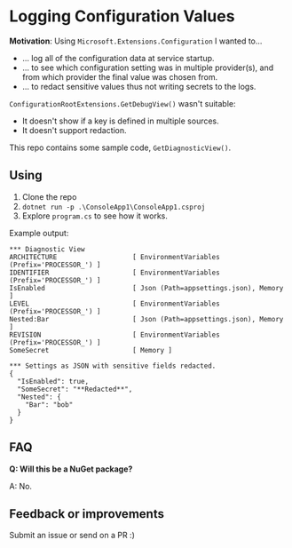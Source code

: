 # Logging Configuration Values

**Motivation**: Using `Microsoft.Extensions.Configuration` I wanted to...

- ... log all of the configuration data at service startup.
- ... to see which configuration setting was in multiple provider(s), and from
  which provider the final value was chosen from.
- ... to redact sensitive values thus not writing secrets to the logs.

`ConfigurationRootExtensions.GetDebugView()` wasn't suitable:

- It doesn't show if a key is defined in multiple sources.
- It doesn't support redaction.

This repo contains some sample code, `GetDiagnosticView()`.

## Using

1. Clone the repo
2. `dotnet run -p .\ConsoleApp1\ConsoleApp1.csproj`
3. Explore `program.cs` to see how it works.

Example output:

```
*** Diagnostic View
ARCHITECTURE                   [ EnvironmentVariables (Prefix='PROCESSOR_') ]
IDENTIFIER                     [ EnvironmentVariables (Prefix='PROCESSOR_') ]
IsEnabled                      [ Json (Path=appsettings.json), Memory ]
LEVEL                          [ EnvironmentVariables (Prefix='PROCESSOR_') ]
Nested:Bar                     [ Json (Path=appsettings.json), Memory ]
REVISION                       [ EnvironmentVariables (Prefix='PROCESSOR_') ]
SomeSecret                     [ Memory ]

*** Settings as JSON with sensitive fields redacted.
{
  "IsEnabled": true,
  "SomeSecret": "**Redacted**",
  "Nested": {
    "Bar": "bob"
  }
}
```

## FAQ

**Q: Will this be a NuGet package?**

A: No.

## Feedback or improvements

Submit an issue or send on a PR :)
